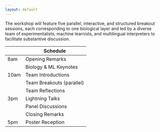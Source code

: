 ```yaml
---
layout: default
---
```


The workshop will feature five parallel, interactive, and structured breakout sessions, each corresponding to one biological layer and led by a diverse team of experimentalists, machine learnists, and multilingual interpreters to facilitate substantive discussion.

|      | Schedule                  |
|------|---------------------------|
| 8am  | Opening Remarks           |
|      | Biology & ML Keynotes     |
| 10am | Team Introductions        |
|      | Team Breakouts (parallel) |
|      | Team Reflections          |
| 3pm  | Lightning Talks           |
|      | Panel Discussions         |
|      | Closing Remarks           |
| 5pm  | Poster Reception          |
